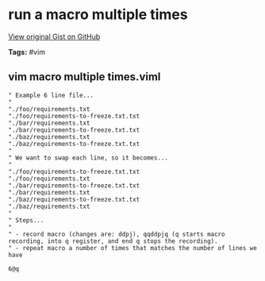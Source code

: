 # run a macro multiple times 

[View original Gist on GitHub](https://gist.github.com/Integralist/aa43fe5318318f77a3ae1c4b81c4cf6a)

**Tags:** #vim

## vim macro multiple times.viml

```viml
" Example 6 line file...
"
"./foo/requirements.txt
"./foo/requirements-to-freeze.txt.txt
"./bar/requirements.txt
"./bar/requirements-to-freeze.txt.txt
"./baz/requirements.txt
"./baz/requirements-to-freeze.txt.txt
"
" We want to swap each line, so it becomes...
"
"./foo/requirements-to-freeze.txt.txt
"./foo/requirements.txt
"./bar/requirements-to-freeze.txt.txt
"./bar/requirements.txt
"./baz/requirements-to-freeze.txt.txt
"./baz/requirements.txt
"
" Steps...
"
" - record macro (changes are: ddpj), qqddpjq (q starts macro recording, into q register, and end q stops the recording).
" - repeat macro a number of times that matches the number of lines we have

6@q
```


